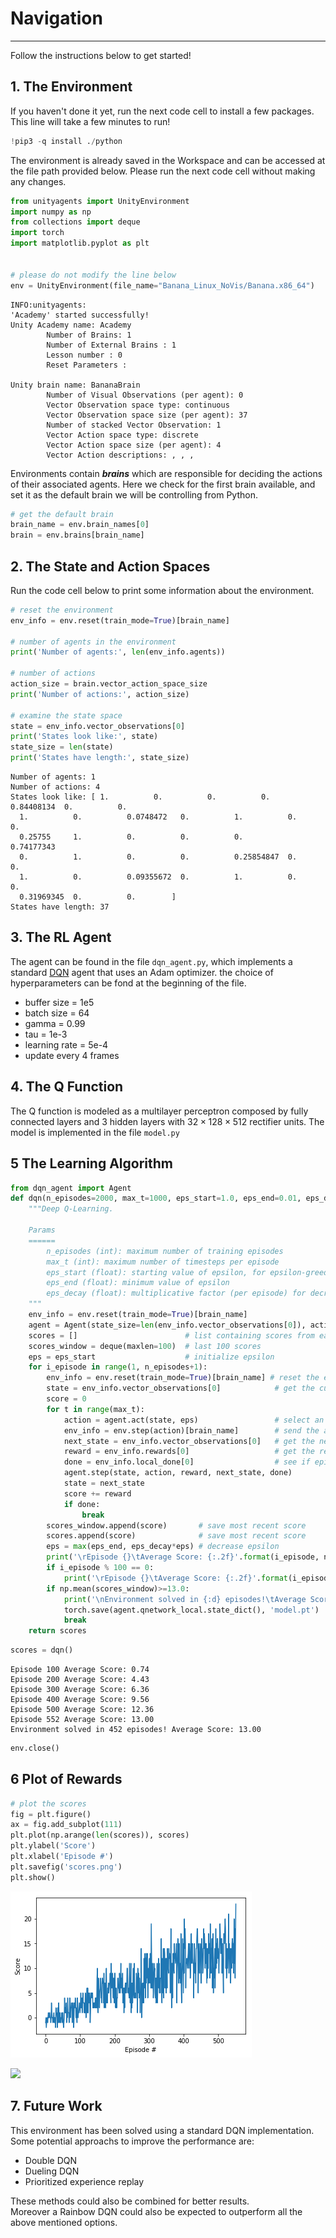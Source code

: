 
# Navigation

---
Follow the instructions below to get started!

## 1. The Environment

If you haven't done it yet, run the next code cell to install a few packages.  This line will take a few minutes to run!


```python
!pip3 -q install ./python
```


The environment is already saved in the Workspace and can be accessed at the file path provided below.  Please run the next code cell without making any changes.


```python
from unityagents import UnityEnvironment
import numpy as np
from collections import deque
import torch
import matplotlib.pyplot as plt


# please do not modify the line below
env = UnityEnvironment(file_name="Banana_Linux_NoVis/Banana.x86_64")
```

    INFO:unityagents:
    'Academy' started successfully!
    Unity Academy name: Academy
            Number of Brains: 1
            Number of External Brains : 1
            Lesson number : 0
            Reset Parameters :
    		
    Unity brain name: BananaBrain
            Number of Visual Observations (per agent): 0
            Vector Observation space type: continuous
            Vector Observation space size (per agent): 37
            Number of stacked Vector Observation: 1
            Vector Action space type: discrete
            Vector Action space size (per agent): 4
            Vector Action descriptions: , , , 


Environments contain **_brains_** which are responsible for deciding the actions of their associated agents. Here we check for the first brain available, and set it as the default brain we will be controlling from Python.


```python
# get the default brain
brain_name = env.brain_names[0]
brain = env.brains[brain_name]
```

## 2. The State and Action Spaces

Run the code cell below to print some information about the environment.


```python
# reset the environment
env_info = env.reset(train_mode=True)[brain_name]

# number of agents in the environment
print('Number of agents:', len(env_info.agents))

# number of actions
action_size = brain.vector_action_space_size
print('Number of actions:', action_size)

# examine the state space 
state = env_info.vector_observations[0]
print('States look like:', state)
state_size = len(state)
print('States have length:', state_size)
```

    Number of agents: 1
    Number of actions: 4
    States look like: [ 1.          0.          0.          0.          0.84408134  0.          0.
      1.          0.          0.0748472   0.          1.          0.          0.
      0.25755     1.          0.          0.          0.          0.74177343
      0.          1.          0.          0.          0.25854847  0.          0.
      1.          0.          0.09355672  0.          1.          0.          0.
      0.31969345  0.          0.        ]
    States have length: 37


## 3. The RL Agent

The agent can be found in the file `dqn_agent.py`, which implements a standard [DQN](https://storage.googleapis.com/deepmind-media/dqn/DQNNaturePaper.pdf) agent that uses an Adam optimizer. the choice of hyperparameters can be fond at the beginning of the file.

- buffer size = 1e5
- batch size = 64
- gamma = 0.99
- tau = 1e-3
- learning rate = 5e-4
- update every 4 frames

## 4. The Q Function

The Q function is modeled as a multilayer perceptron composed by fully connected layers and 3 hidden layers with $32\times128\times512$ rectifier units. The model is implemented in the file `model.py`

## 5 The Learning Algorithm


```python
from dqn_agent import Agent
def dqn(n_episodes=2000, max_t=1000, eps_start=1.0, eps_end=0.01, eps_decay=0.995):
    """Deep Q-Learning.
    
    Params
    ======
        n_episodes (int): maximum number of training episodes
        max_t (int): maximum number of timesteps per episode
        eps_start (float): starting value of epsilon, for epsilon-greedy action selection
        eps_end (float): minimum value of epsilon
        eps_decay (float): multiplicative factor (per episode) for decreasing epsilon
    """
    env_info = env.reset(train_mode=True)[brain_name]
    agent = Agent(state_size=len(env_info.vector_observations[0]), action_size=brain.vector_action_space_size, seed=0)
    scores = []                        # list containing scores from each episode
    scores_window = deque(maxlen=100)  # last 100 scores
    eps = eps_start                    # initialize epsilon
    for i_episode in range(1, n_episodes+1):
        env_info = env.reset(train_mode=True)[brain_name] # reset the environment
        state = env_info.vector_observations[0]            # get the current state
        score = 0
        for t in range(max_t):
            action = agent.act(state, eps)                 # select an action
            env_info = env.step(action)[brain_name]        # send the action to the environment
            next_state = env_info.vector_observations[0]   # get the next state
            reward = env_info.rewards[0]                   # get the reward
            done = env_info.local_done[0]                  # see if episode has finished
            agent.step(state, action, reward, next_state, done)
            state = next_state
            score += reward
            if done:
                break 
        scores_window.append(score)       # save most recent score
        scores.append(score)              # save most recent score
        eps = max(eps_end, eps_decay*eps) # decrease epsilon
        print('\rEpisode {}\tAverage Score: {:.2f}'.format(i_episode, np.mean(scores_window)), end="")
        if i_episode % 100 == 0:
            print('\rEpisode {}\tAverage Score: {:.2f}'.format(i_episode, np.mean(scores_window)))
        if np.mean(scores_window)>=13.0:
            print('\nEnvironment solved in {:d} episodes!\tAverage Score: {:.2f}'.format(i_episode-100, np.mean(scores_window)))
            torch.save(agent.qnetwork_local.state_dict(), 'model.pt')
            break
    return scores
```


```python
scores = dqn()
```

    Episode 100	Average Score: 0.74
    Episode 200	Average Score: 4.43
    Episode 300	Average Score: 6.36
    Episode 400	Average Score: 9.56
    Episode 500	Average Score: 12.36
    Episode 552	Average Score: 13.00
    Environment solved in 452 episodes!	Average Score: 13.00



```python
env.close()
```

## 6 Plot of Rewards


```python
# plot the scores
fig = plt.figure()
ax = fig.add_subplot(111)
plt.plot(np.arange(len(scores)), scores)
plt.ylabel('Score')
plt.xlabel('Episode #')
plt.savefig('scores.png')
plt.show()
```


![png](output_15_0.png)


![](scores_result.png)

## 7. Future Work

This environment has been solved using a standard DQN implementation. Some potential approachs to improve the performance are:
- Double DQN
- Dueling DQN
- Prioritized experience replay

These methods could also be combined for better results. \
Moreover a Rainbow DQN could also be expected to outperform all the above mentioned options.
